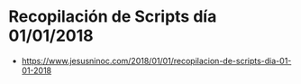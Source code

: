# Recopilación de Scripts día 01/01/2018

* https://www.jesusninoc.com/2018/01/01/recopilacion-de-scripts-dia-01-01-2018
